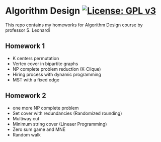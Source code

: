 # Algorithm Design [![License: GPL v3](https://img.shields.io/badge/License-GPL%20v3-blue.svg)](https://www.gnu.org/licenses/gpl-3.0)

This repo contains my homeworks for Algorithm Design course by professor S. Leonardi

## Homework 1
- K centers permutation
- Vertex cover in bipartite graphs
- NP complete problem reduction (K-Clique)
- Hiring process with dynamic programming
- MST with a fixed edge

## Homework 2
- one more NP complete problem
- Set cover with redundancies (Randomized rounding)
- Multiway cut
- Minimum string cover (Lineaer Programming)
- Zero sum game and MNE
- Random walk
